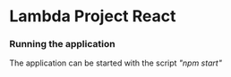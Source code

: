 # Lambda Project React

### Running the application

The application can be started with the script
_"npm start"_
